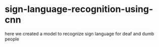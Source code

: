 # sign-language-recognition-using-cnn
here we created a model to recognize sign language for deaf and dumb people
